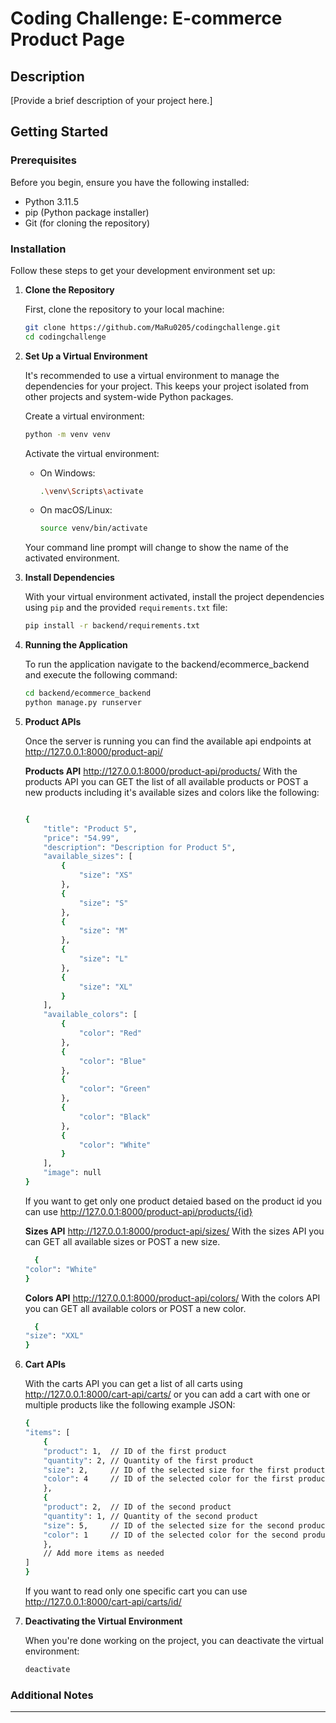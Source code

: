 
# Coding Challenge: E-commerce Product Page

## Description

[Provide a brief description of your project here.]

## Getting Started

### Prerequisites

Before you begin, ensure you have the following installed:
- Python 3.11.5
- pip (Python package installer)
- Git (for cloning the repository)

### Installation

Follow these steps to get your development environment set up:

1. **Clone the Repository**

   First, clone the repository to your local machine:

   ```bash
   git clone https://github.com/MaRu0205/codingchallenge.git
   cd codingchallenge
   ```

2. **Set Up a Virtual Environment**

   It's recommended to use a virtual environment to manage the dependencies for your project. This keeps your project isolated from other projects and system-wide Python packages.

   Create a virtual environment:

   ```bash
   python -m venv venv
   ```

   Activate the virtual environment:

   - On Windows:
     ```bash
     .\venv\Scripts\activate
     ```

   - On macOS/Linux:
     ```bash
     source venv/bin/activate
     ```

   Your command line prompt will change to show the name of the activated environment.

3. **Install Dependencies**

   With your virtual environment activated, install the project dependencies using `pip` and the provided `requirements.txt` file:

   ```bash
   pip install -r backend/requirements.txt
   ```

4. **Running the Application**

   To run the application navigate to the backend/ecommerce_backend and execute the following command:

   ```bash
   cd backend/ecommerce_backend
   python manage.py runserver
   ```

5. **Product APIs**

    Once the server is running you can find the available api endpoints at http://127.0.0.1:8000/product-api/

    **Products API**
    http://127.0.0.1:8000/product-api/products/
    With the products API you can GET the list of all available products or POST a new products including it's available sizes and colors like the following:

    ```bash
   
   {
        "title": "Product 5",
        "price": "54.99",
        "description": "Description for Product 5",
        "available_sizes": [
            {
                "size": "XS"
            },
            {
                "size": "S"
            },
            {
                "size": "M"
            },
            {
                "size": "L"
            },
            {
                "size": "XL"
            }
        ],
        "available_colors": [
            {
                "color": "Red"
            },
            {
                "color": "Blue"
            },
            {
                "color": "Green"
            },
            {
                "color": "Black"
            },
            {
                "color": "White"
            }
        ],
        "image": null
    }

   ```

   If you want to get only one product detaied based on the product id you can use http://127.0.0.1:8000/product-api/products/{id}

    **Sizes API**
    http://127.0.0.1:8000/product-api/sizes/
    With the sizes API you can GET all available sizes or POST a new size.

    ```bash
      {
    "color": "White"
    }
   ```


    **Colors API**
    http://127.0.0.1:8000/product-api/colors/
    With the colors API you can GET all available colors or POST a new color.

    ```bash
      {
    "size": "XXL"
    }
   ```

6. **Cart APIs**

   With the carts API you can get a list of all carts using http://127.0.0.1:8000/cart-api/carts/ or you can add a cart with one or multiple products like the following example JSON:


    ```bash
   {
    "items": [
        {
        "product": 1,  // ID of the first product
        "quantity": 2, // Quantity of the first product
        "size": 2,     // ID of the selected size for the first product
        "color": 4     // ID of the selected color for the first product
        },
        {
        "product": 2,  // ID of the second product
        "quantity": 1, // Quantity of the second product
        "size": 5,     // ID of the selected size for the second product
        "color": 1     // ID of the selected color for the second product
        },
        // Add more items as needed
    ]
    }       

   ```

   If you want to read only one specific cart you can use http://127.0.0.1:8000/cart-api/carts/id/


7. **Deactivating the Virtual Environment**

   When you're done working on the project, you can deactivate the virtual environment:

   ```bash
   deactivate
   ```

### Additional Notes


---
